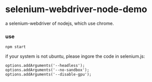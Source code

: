 # selenium-webdriver-node-demo
a selenium-webdriver of nodejs, which use chrome.
### use

```npm start ```

if your system is not ubuntu, please ingore the code in selenium.js:
```
options.addArguments('--headless');
options.addArguments('--no-sandbox');
options.addArguments('--disable-gpu');
```


